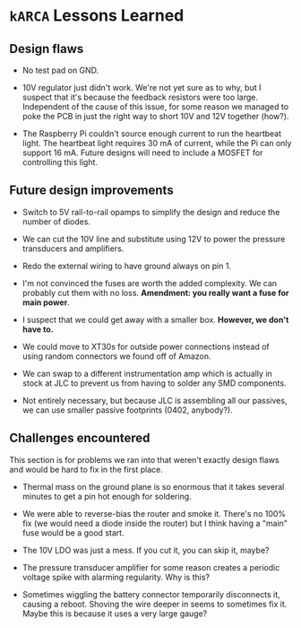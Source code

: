 # `kARCA` Lessons Learned

## Design flaws

- No test pad on GND.

- 10V regulator just didn't work.
  We're not yet sure as to why, but I suspect that it's because the feedback resistors were too
  large.
  Independent of the cause of this issue, for some reason we managed to poke the PCB in just the
  right way to short 10V and 12V together (how?).

- The Raspberry Pi couldn't source enough current to run the heartbeat light.
  The heartbeat light requires 30 mA of current, while the Pi can only support 16 mA.
  Future designs will need to include a MOSFET for controlling this light.

## Future design improvements

- Switch to 5V rail-to-rail opamps to simplify the design and reduce the number of diodes.

- We can cut the 10V line and substitute using 12V to power the pressure transducers and amplifiers.

- Redo the external wiring to have ground always on pin 1.

- I'm not convinced the fuses are worth the added complexity.
  We can probably cut them with no loss.
  **Amendment: you really want a fuse for main power**.

- I suspect that we could get away with a smaller box.
  **However, we don't have to.**

- We could move to XT30s for outside power connections instead of using random connectors we found
  off of Amazon.

- We can swap to a different instrumentation amp which is actually in stock at JLC to prevent us
  from having to solder any SMD components.

- Not entirely necessary, but because JLC is assembling all our passives, we can use smaller passive
  footprints (0402, anybody?).

## Challenges encountered

This section is for problems we ran into that weren't exactly design flaws and would be hard to fix
in the first place.

- Thermal mass on the ground plane is so enormous that it takes several minutes to get a pin hot
  enough for soldering.

- We were able to reverse-bias the router and smoke it.
  There's no 100% fix (we would need a diode inside the router) but I think having a "main" fuse
  would be a good start.

- The 10V LDO was just a mess.
  If you cut it, you can skip it, maybe?

- The pressure transducer amplifier for some reason creates a periodic voltage spike with alarming
  regularity.
  Why is this?

- Sometimes wiggling the battery connector temporarily disconnects it, causing a reboot.
  Shoving the wire deeper in seems to sometimes fix it.
  Maybe this is because it uses a very large gauge?
